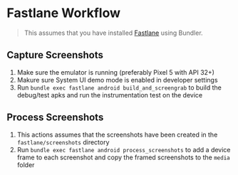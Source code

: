 # Fastlane Workflow

> This assumes that you have installed [Fastlane](https://docs.fastlane.tools/) using Bundler.

## Capture Screenshots
1. Make sure the emulator is running (preferably Pixel 5 with API 32+)
2. Makure sure System UI demo mode is enabled in developer settings
3. Run `bundle exec fastlane android build_and_screengrab` to build the debug/test apks and run the instrumentation test on the device

## Process Screenshots
1. This actions assumes that the screenshots have been created in the `fastlane/screenshots` directory
2. Run `bundle exec fastlane android process_screenshots` to add a device frame to each screenshot and copy the framed screenshots to the `media` folder
